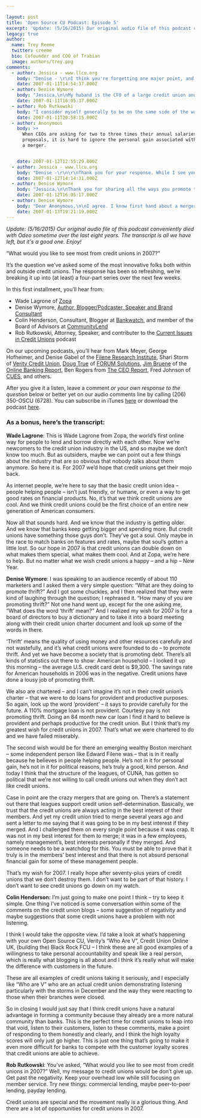 ```yaml
---

layout: post
title: 'Open Source CU Podcast: Episode 5'
excerpt: 'Update: (5/16/2015) Our original audio file of this podcast conveniently died with Odeo sometime over the last eight years. The transcript is all we have left, but it's a good one. Enjoy!'
legacy: true
author:
  name: Trey Reeme
  twitter: creeme
  bio: Cofounder and COO of Trabian
  image: authors/trey.png
comments:
  - author: Jessica - www.llcu.org
    body: "Denise - \r\nI think you're forgetting one major point, and that is competition. We ARE here for the members best interest. You are completely right on that. However, there is a fine line between offering options that are in the members best interest and forcing it on them. While an 84 month new car loan may not be what we consider in the members best interest, the member ultimately has the choice. And if we do not offer this loan to them, where we can still help them out and be there for them, they are just going to get the same loan somewhere else, possibly at a higher interest rate, where they are NOT going to watch out for that member. If other people are offering these loans, we have to stay competitive. I think you you ask the member, they will tell you that if they can get it at a bank, they should be able to get it at their credit union, and that offering these services to qualifying members is what they want, and therefor may be what they consider in their best interest. It's all in priorities. And if the member wants a new vehicle and wants low payments, then while we may advise them of our opinion that that is not in their best interest, all they're going to see is that we are not helping them acheive what they want and go somewhere else. "
    date: 2007-01-11T14:54:37.000Z
  - author: Denise Wymore
    body: "Jessica,\n\nMy huband is the CFO of a large credit union and he said word for word the same thing. His credit union offers an 84 month car loan. \n\nOf course my response to him was, \"Kids are just going to try drugs anyway, so you might as well give it to them.  if you don't, someone else will.\"\n\nThat went over well (NOT) and I guess we agreed to disagree.\n\nCredit unions were founded because the average consumer was getting charged outrageous rates. WE could've charged those rates too -- after all, people were willing to pay it. The demand was there. But we chose to do what helped members. What was provident and productive. \n\nIf you DO have an 84 month car loan -- are you at least balancing that act with \"something\" that promotes thrift? "
    date: 2007-01-11T16:05:37.000Z
  - author: Rob Rutkowski
    body: "I consider myself generally to be on the same side of the war as Denise, but I have to disagree on the merger front.  I would substitute the world \"conversion\" for \"merger\" in her comments and then agree wholeheartedly.  In the dozen or so plus mergers I've been involved in, sweetheart deals played no role whatsoever.  Market and regulatory forces sure did though.  Mergers, sad to say, are the natural product of the current economy."
    date: 2007-01-11T20:58:15.000Z
  - author: Anonymous
    body: >+
      When CEOs are asking for two to three times their annual salaries in merger
      proposals, it is hard to ignore the personal gain associated with
      a merger.


    date: 2007-01-12T12:55:29.000Z
  - author: Jessica - www.llcu.org
    body: "Denise -\r\n\r\nThank you for your response. While I see your point, I am gonna have to go with the \"agree to disagree\" theory. On a parents note, I would not give my kids drugs. I instead educate them about the negative effects of drugs. But ultimately the choice is theirs, and as a parent, I have to allow them to make that choice, and be there to help them up if they fall. Likewise, I educate my members on the pros and cons of their choices, but ultimately the decision is theirs. And you better bet I am there with a plan of action if they make the \"wrong\" choice and fall. \r\n\r\nAs for your question of promoting thrift, we strongly recommend that people (especially those with direct deposit) have a certain amount of each paycheck be distributed to their savings. We also offer very competetive CD rates to try to encourage members to save that way and make a little off of their money. We really push IRAs and Money Market accounts. And my strong suit, we really work with each and every member to try to improve their financial stability. I love the opportunity to look at a persons credit report and suggest to them ways to get them out of situations that they are in and into a better position. Whether that means setting up a plan to save, or refinancing a loan to get them a better interest rate, or even offering a Visa credit card to transfer balances from the finance companies. We are always striving to find ways to get our members into a better position than where they're at now. :)"
    date: 2007-01-12T14:14:31.000Z
  - author: Denise Wymore
    body: "Jessica,\n\nThank you for sharing all the ways you promote thrift. Just the simple act of encouraging members to \"pay themselves first\" with direct deposit to savings cannot be stressed enough these days. \n\nI fear our focus has been on promoting debt. Let's \"get that loan\" which I know is how we make money -- but there needs to be the balance.\n\nThat's all i'm sayin.....love this blog.\n\nD."
    date: 2007-01-12T16:05:17.000Z
  - author: Denise Wymore
    body: "Dear Anonymous,\n\nI agree. I know first hand about a merger of a small credit union into a very large one where there were HUGE payouts for not only the CEO but the VP of this credit union. \n\nAs I understand it, this credit union could no longer make it on their own. Management has to bear some of that responsibility. It was not 100% the economy, the environment, competition, etc. \n\nAnd yet they are seeking financial gain for their failure? That's insane. That would be like  a CEO of a huge company quitting and then demanding $210 million dollars.  Oh wait, that just happened. (Home Depot).\n\n"
    date: 2007-01-13T19:21:19.000Z
---
```


<p><em>Update: (5/16/2015) Our original audio file of this podcast conveniently died with Odeo sometime over the last eight years. The transcript is all we have left, but it's a good one. Enjoy!</em></p>
<p>&#8220;What would you like to see most from credit unions in 2007?&#8221;</p>
<p>It&#8217;s the question we&#8217;ve asked some of the most innovative folks both within and outside credit unions.  The response has been so refreshing, we&#8217;re breaking it up into (at least) a four-part series over the next few weeks.</p>
<p>In this first installment, you&#8217;ll hear from:</p>
<ul>
<li>Wade Lagrone of <a href="http://www.zopa.com">Zopa</a></li>
<li>Denise Wymore, <a href="http://www.denisewymore.com">Author, Blogger/Podcaster, Speaker and Brand Consultant</a></li>
<li>Colin Henderson, Consultant, Blogger at <a href="http://bankwatch.typepad.com">Bankwatch</a>, and member of the Board of Advisors at <a href="http://www.communitylend.com">CommunityLend</a></li>
<li>Rob Rutkowski, Attorney, Speaker, and contributer to the <a href="http://ciicu.libsyn.com">Current Issues in Credit Unions</a> podcast</li>
</ul>
<p>On our upcoming podcasts, you&#8217;ll hear from Mark Meyer, George Hofheimer, and Denise Gabel of the <a href="http://www.filene.org">Filene Research Institute</a>, Shari Storm of <a href="http://www.veritycu.org">Verity Credit Union</a>, <a href="http://www.dougtrue.net">Doug True</a> of <a href="http://www.forumsolutions.com"><span class="caps">FORUM</span> Solutions</a>, <a href="http://obr.typepad.com">Jim Bruene</a> of the <a href="http://www.onlinebankingreport.com">Online Banking Report</a>, Ben Rogers from <a href="http://cuceo.com">The <span class="caps">CEO</span> Report</a>,  Fred Johnson of <a href="http://www.cues.org"><span class="caps">CUES</span></a>, and others.</p>
<p>After you give it a listen, leave a comment <em>or your own response to the question</em> below or better yet on our audio comments line by calling (206) 350-OSCU (6728).  You can subscribe in iTunes <a href="http://phobos.apple.com/WebObjects/MZStore.woa/wa/viewPodcast?id=192789928">here</a> or download the podcast <a href="http://media.libsyn.com/media/opensourcecu/OSCUPodcast5_lo.mp3">here</a>.</p>
<h3>As a bonus, here&#8217;s the transcript:</h3>
<p><strong>Wade Lagrone</strong>: This is Wade Lagrone from Zopa, the world&#8217;s first online way for people to lend and borrow directly with each other.  Now we&#8217;re newcomers to the credit union industry in the US, and so maybe we don&#8217;t know too much.  But as outsiders, maybe we can point out a few things about the industry that are so obvious that nobody talks about them anymore.  So here it is.  For 2007 we&#8217;d hope that credit unions get their mojo back.</p>
<p>As internet people, we&#8217;re here to say that the basic credit union idea &#8211; people helping people &#8211; isn&#8217;t just friendly, or humane, or even a way to get good rates on financial products.  No, it&#8217;s that we think credit unions are cool.  And we think credit unions could be the first choice of an entire new generation of American consumers.</p>
<p>Now all that sounds hard.  And we know that the industry is getting older.  And we know that banks keep getting bigger and spending more.  But credit unions have something those guys don&#8217;t.  They&#8217;ve got a soul.  Only maybe in the race to match banks on features and rates, maybe that soul&#8217;s gotten a little lost.  So our hope in 2007 is that credit unions can double down on what makes them special, what makes them cool.  And at Zopa, we&#8217;re here to help.  But no matter what we wish credit unions a happy &#8211; and a hip &#8211; New Year.</p>
<p><strong>Denise Wymore</strong>: I was speaking to an audience recently of about 110 marketers and I asked them a very simple question: &#8220;What are they doing to promote thrift?&#8221;  And I got some chuckles, and I then realized that they were kind of laughing through the question; I rephrased it.  &#8220;How many of you are promoting thrift?&#8221;  Not one hand went up, except for the one asking me, &#8220;What does the word &#8216;thrift&#8217; mean?&#8221;  And I realized my wish for 2007 is for a board of directors to buy a dictionary and to take it into a board meeting along with their credit union charter document and look up some of the words in there.</p>
<p>&#8216;Thrift&#8217; means the quality of using money and other resources carefully and not wastefully, and it&#8217;s what credit unions were founded to do &#8211; to promote thrift.  And yet we have become a society that is promoting debt.  There&#8217;s all kinds of statistics out there to show:  American household &#8211; I looked it up this morning &#8211; the average U.S. credit card debt is $9,300.  The savings rate for American households in 2006 was in the negative.  Credit unions have done a lousy job of promoting thrift.</p>
<p>We also are chartered &#8211; and I can&#8217;t imagine it&#8217;s not in their credit union&#8217;s charter &#8211; that we were to do loans for provident and productive purposes.  So again, look up the word &#8216;provident&#8217; &#8211; it says to provide carefully for the future.  <span class="caps">A 110</span>% mortgage loan is not provident.  Courtesy pay is not promoting thrift.  Doing an 84 month new car loan I find it hard to believe is provident and perhaps productive for the credit union.  But I think that&#8217;s my greatest wish for credit unions in 2007.  That&#8217;s what we were chartered to do and we have failed miserably.</p>
<p>The second wish would be for there an emerging wealthy Boston merchant &#8211; some independent person like Edward Filene was &#8211; that is in it really because he believes in people helping people.  He&#8217;s not in it for personal gain, he&#8217;s not in it for political reasons, he&#8217;s truly a good, kind person.  And today I think that the structure of the leagues, of <span class="caps">CUNA</span>, has gotten so political that we&#8217;re not willing to call credit unions out when they don&#8217;t act like credit unions.</p>
<p>Case in point are the crazy mergers that are going on.  There&#8217;s a statement out there that leagues support credit union self-determination.  Basically, we trust that the credit unions are always acting in the best interest of their members.  And yet my credit union tried to merge several years ago and sent a letter to me saying that it was going to be in my best interest if they merged.  And I challenged them on every single point because it was crap.  It was not in my best interest for them to merge; it was in a few employees, namely management&#8217;s, best interests personally if they merged.  And someone needs to be a watchdog for this.  You must be able to prove that it truly is in the members&#8217; best interest and that there is not absurd personal financial gain for some of these management people.</p>
<p>That&#8217;s my wish for 2007.  I really hope after seventy-plus years of credit unions that we don&#8217;t destroy them.  I don&#8217;t want to be part of that history.  I don&#8217;t want to see credit unions go down on my watch.</p>
<p><strong>Colin Henderson:</strong> I&#8217;m just going to make one point I think &#8211; try to keep it simple.  One thing I&#8217;ve noticed is some conversation within some of the comments on the credit union blogs &#8211; some suggestion of negativity and maybe suggestions that some credit unions have a problem with not listening.</p>
<p>I think I would take the opposite view.  I&#8217;d take a look at what&#8217;s happening with your own Open Source CU, Verity&#8217;s &#8220;Who Are V&#8221;, Credit Union Online UK, (building the) Black Rock <span class="caps">FCU</span> &#8211; I think these are all good examples of a willingness to take personal accountability and speak like a real person, which is really what blogging is all about and I think it&#8217;s really what will make the difference with customers in the future.</p>
<p>These are all examples of credit unions taking it seriously, and I especially like &#8220;Who are V&#8221; who are an actual credit union demonstrating listening particularly with the storms in December and the way they were reacting to those when their branches were closed.</p>
<p>So in closing I would just say that I think credit unions have a natural advantage in forming a community because they already are a more natural community than banks.  This is the perfect time for credit unions to leap into that void, listen to their customers, listen to these comments, make a point of responding to them honestly and clearly, and I think the high loyalty scores will only just go higher.  This is just one thing that&#8217;s going to make it even more difficult for banks to compete with the customer loyalty scores that credit unions are able to achieve.</p>
<p><strong>Rob Rutkowski</strong>: You&#8217;ve asked, &#8220;What would you like to see most from credit unions in 2007?&#8221;  Well, my message to credit unions would be don&#8217;t give up.  Get past the negativity.  Keep your overhead low while still focusing on member service.  Try new things: commercial lending, maybe peer-to-peer lending, payday lending.</p>
<p>Credit unions are special and the movement really is a glorious thing.  And there are a lot of opportunities for credit unions in 2007.</p>

